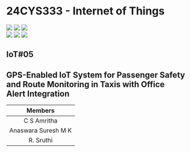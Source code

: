 # 24CYS333 - Internet of Things
![](https://img.shields.io/badge/Batch-22CYS-lightgreen) ![](https://img.shields.io/badge/UG-blue) ![](https://img.shields.io/badge/Subject-IoT-blue)
<br/>
![](https://img.shields.io/badge/Lecture-2-orange) ![](https://img.shields.io/badge/Practical-3-orange) ![](https://img.shields.io/badge/Credits-3-orange) <br/>

## IoT#05
## GPS-Enabled IoT System for Passenger Safety and Route Monitoring in Taxis with Office Alert Integration

| Members | 
|:-------:|
| C S Amritha | 
| Anaswara Suresh M K | 
| R. Sruthi |

